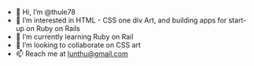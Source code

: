 - 👋 Hi, I’m @thule78
- 👀 I’m interested in HTML - CSS one div Art, and building apps for start-up on Ruby on Rails
- 🌱 I’m currently learning Ruby on Rail
- 💞️ I’m looking to collaborate on CSS art
- 📫 Reach me at lunthu@gmail.com

<!---
thule78/thule78 is a ✨ special ✨ repository because its `README.md` (this file) appears on your GitHub profile.
You can click the Preview link to take a look at your changes.
--->
